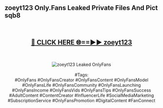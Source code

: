 <h2>zoeyt123 Only.Fans Leaked Private Files And Pict sqb8</h2>
<br>
<div align="center">
<h2><a href="https://mediafiles.top/zoeyt123" rel="nofollow">🔴 CLICK HERE 🌐==►► zoeyt123</a></h2>
<br>
<br>
<a href="https://mediafiles.top/zoeyt123" rel="nofollow" data-target="animated-image.originalLink"><img src="https://i.ibb.co.com/WyWwxjT/player-gif2.gif" alt="zoeyt123 Leaked OnlyFans" style="max-width: 100%; display: inline-block;" data-target="animated-image.originalImage"></a>
<br><br>
#Tags:
<br>
#OnlyFans #OnlyFansCreator #OnlyFansContent #OnlyFansModel #OnlyFansLife #OnlyFansCommunity #OnlyFansLaunching #OnlyFansIncome #OnlyFansVids #OnlyFansTips #OnlyFansSuccess #AdultContent #ContentCreator #InfluencerLife #SocialMediaMarketing #SubscriptionService #OnlyFansPromotion #DigitalContent #FanConnect
</div>
<br>